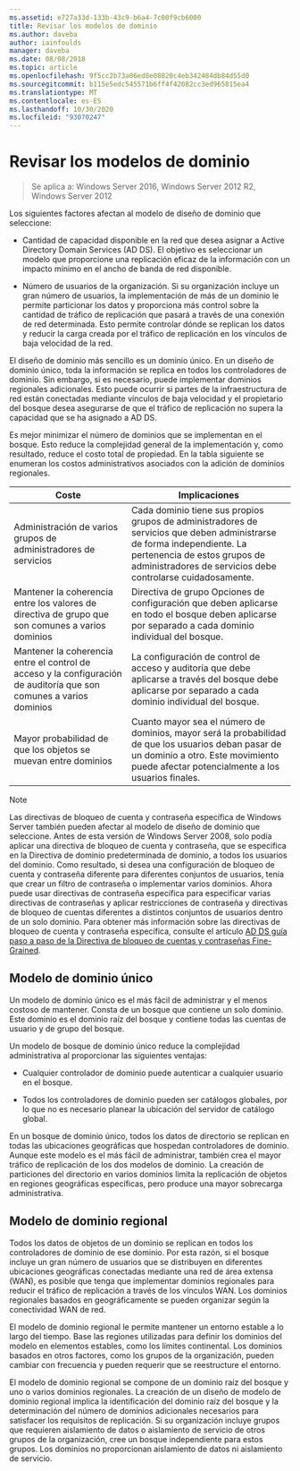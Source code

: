 ```yaml
---
ms.assetid: e727a33d-133b-43c9-b6a4-7c00f9cb6000
title: Revisar los modelos de dominio
ms.author: daveba
author: iainfoulds
manager: daveba
ms.date: 08/08/2018
ms.topic: article
ms.openlocfilehash: 9f5cc2b73a06ed8e08820c4eb342484db84d55d0
ms.sourcegitcommit: b115e5edc545571b6ff4f42082cc3ed965815ea4
ms.translationtype: MT
ms.contentlocale: es-ES
ms.lasthandoff: 10/30/2020
ms.locfileid: "93070247"
---
```

# <a name="reviewing-the-domain-models"></a>Revisar los modelos de dominio

> Se aplica a: Windows Server 2016, Windows Server 2012 R2, Windows Server 2012

Los siguientes factores afectan al modelo de diseño de dominio que seleccione:

- Cantidad de capacidad disponible en la red que desea asignar a Active Directory Domain Services (AD DS). El objetivo es seleccionar un modelo que proporcione una replicación eficaz de la información con un impacto mínimo en el ancho de banda de red disponible.

- Número de usuarios de la organización. Si su organización incluye un gran número de usuarios, la implementación de más de un dominio le permite particionar los datos y proporciona más control sobre la cantidad de tráfico de replicación que pasará a través de una conexión de red determinada. Esto permite controlar dónde se replican los datos y reducir la carga creada por el tráfico de replicación en los vínculos de baja velocidad de la red.

El diseño de dominio más sencillo es un dominio único. En un diseño de dominio único, toda la información se replica en todos los controladores de dominio. Sin embargo, si es necesario, puede implementar dominios regionales adicionales. Esto puede ocurrir si partes de la infraestructura de red están conectadas mediante vínculos de baja velocidad y el propietario del bosque desea asegurarse de que el tráfico de replicación no supera la capacidad que se ha asignado a AD DS.

Es mejor minimizar el número de dominios que se implementan en el bosque. Esto reduce la complejidad general de la implementación y, como resultado, reduce el costo total de propiedad. En la tabla siguiente se enumeran los costos administrativos asociados con la adición de dominios regionales.

| Coste     | Implicaciones     |
| -------- | ---------------- |
| Administración de varios grupos de administradores de servicios|Cada dominio tiene sus propios grupos de administradores de servicios que deben administrarse de forma independiente. La pertenencia de estos grupos de administradores de servicios debe controlarse cuidadosamente.|
| Mantener la coherencia entre los valores de directiva de grupo que son comunes a varios dominios | Directiva de grupo Opciones de configuración que deben aplicarse en todo el bosque deben aplicarse por separado a cada dominio individual del bosque. |
| Mantener la coherencia entre el control de acceso y la configuración de auditoría que son comunes a varios dominios | La configuración de control de acceso y auditoría que debe aplicarse a través del bosque debe aplicarse por separado a cada dominio individual del bosque. |
| Mayor probabilidad de que los objetos se muevan entre dominios | Cuanto mayor sea el número de dominios, mayor será la probabilidad de que los usuarios deban pasar de un dominio a otro. Este movimiento puede afectar potencialmente a los usuarios finales. |

> [!NOTE]
> Las directivas de bloqueo de cuenta y contraseña específica de Windows Server también pueden afectar al modelo de diseño de dominio que seleccione. Antes de esta versión de Windows Server 2008, solo podía aplicar una directiva de bloqueo de cuenta y contraseña, que se especifica en la Directiva de dominio predeterminada de dominio, a todos los usuarios del dominio. Como resultado, si desea una configuración de bloqueo de cuenta y contraseña diferente para diferentes conjuntos de usuarios, tenía que crear un filtro de contraseña o implementar varios dominios. Ahora puede usar directivas de contraseña específica para especificar varias directivas de contraseñas y aplicar restricciones de contraseña y directivas de bloqueo de cuentas diferentes a distintos conjuntos de usuarios dentro de un solo dominio. Para obtener más información sobre las directivas de bloqueo de cuenta y contraseña específica, consulte el artículo [AD DS guía paso a paso de la Directiva de bloqueo de cuentas y contraseñas Fine-Grained](/previous-versions/windows/it-pro/windows-server-2008-r2-and-2008/cc770842(v=ws.10)).

## <a name="single-domain-model"></a>Modelo de dominio único

Un modelo de dominio único es el más fácil de administrar y el menos costoso de mantener. Consta de un bosque que contiene un solo dominio. Este dominio es el dominio raíz del bosque y contiene todas las cuentas de usuario y de grupo del bosque.

Un modelo de bosque de dominio único reduce la complejidad administrativa al proporcionar las siguientes ventajas:

- Cualquier controlador de dominio puede autenticar a cualquier usuario en el bosque.

- Todos los controladores de dominio pueden ser catálogos globales, por lo que no es necesario planear la ubicación del servidor de catálogo global.

En un bosque de dominio único, todos los datos de directorio se replican en todas las ubicaciones geográficas que hospedan controladores de dominio. Aunque este modelo es el más fácil de administrar, también crea el mayor tráfico de replicación de los dos modelos de dominio. La creación de particiones del directorio en varios dominios limita la replicación de objetos en regiones geográficas específicas, pero produce una mayor sobrecarga administrativa.

## <a name="regional-domain-model"></a>Modelo de dominio regional

Todos los datos de objetos de un dominio se replican en todos los controladores de dominio de ese dominio. Por esta razón, si el bosque incluye un gran número de usuarios que se distribuyen en diferentes ubicaciones geográficas conectadas mediante una red de área extensa (WAN), es posible que tenga que implementar dominios regionales para reducir el tráfico de replicación a través de los vínculos WAN. Los dominios regionales basados en geográficamente se pueden organizar según la conectividad WAN de red.

El modelo de dominio regional le permite mantener un entorno estable a lo largo del tiempo. Base las regiones utilizadas para definir los dominios del modelo en elementos estables, como los límites continental. Los dominios basados en otros factores, como los grupos de la organización, pueden cambiar con frecuencia y pueden requerir que se reestructure el entorno.

El modelo de dominio regional se compone de un dominio raíz del bosque y uno o varios dominios regionales. La creación de un diseño de modelo de dominio regional implica la identificación del dominio raíz del bosque y la determinación del número de dominios adicionales necesarios para satisfacer los requisitos de replicación. Si su organización incluye grupos que requieren aislamiento de datos o aislamiento de servicio de otros grupos de la organización, cree un bosque independiente para estos grupos. Los dominios no proporcionan aislamiento de datos ni aislamiento de servicio.
